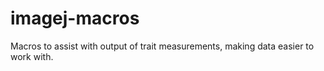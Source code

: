 # imagej-macros
Macros to assist with output of trait measurements, making data easier to work with.

